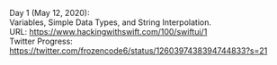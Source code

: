 Day 1 (May 12, 2020):<br> 
Variables, Simple Data Types, and String Interpolation.<br>
URL: https://www.hackingwithswift.com/100/swiftui/1<br>
Twitter Progress: https://twitter.com/frozencode6/status/1260397438394744833?s=21<br>
